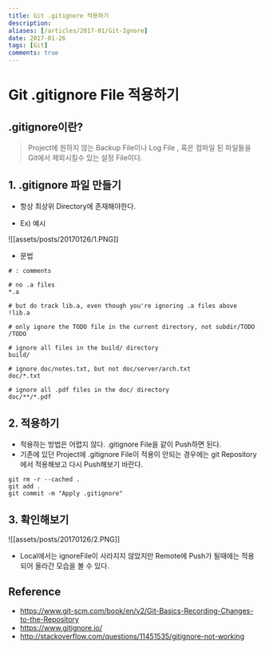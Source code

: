 ```yaml
---
title: Git .gitignore 적용하기
description: 
aliases: [/articles/2017-01/Git-Ignore]
date: 2017-01-26
tags: [Git]
comments: true
---
```

# **Git .gitignore File 적용하기**
## .gitignore이란?
> Project에 원하지 않는 Backup File이나 Log File , 혹은 컴파일 된 파일들을 Git에서 제외시킬수 있는 설정 File이다.

## 1. .gitignore 파일 만들기

- 항상 최상위 Directory에 존재해야한다.

- Ex) 예시

![[assets/posts/20170126/1.PNG]]

- 문법

```shell
# : comments

# no .a files
*.a

# but do track lib.a, even though you're ignoring .a files above
!lib.a

# only ignore the TODO file in the current directory, not subdir/TODO
/TODO

# ignore all files in the build/ directory
build/

# ignore doc/notes.txt, but not doc/server/arch.txt
doc/*.txt

# ignore all .pdf files in the doc/ directory
doc/**/*.pdf
```

## 2. 적용하기

- 적용하는 방법은 어렵지 않다. .gitignore File을 같이 Push하면 된다.
- 기존에 있던 Project에 .gitignore File이 적용이 안되는 경우에는 git Repository에서 적용해보고 다시 Push해보기 바란다.

```shell
git rm -r --cached .
git add .
git commit -m "Apply .gitignore"
```

## 3. 확인해보기

![[assets/posts/20170126/2.PNG]]

- Local에서는 ignoreFile이 사라지지 않았지만 Remote에 Push가 될때에는 적용되어 올라간 모습을 볼 수 있다.


## Reference
- <https://www.git-scm.com/book/en/v2/Git-Basics-Recording-Changes-to-the-Repository>
- <https://www.gitignore.io/>
- <http://stackoverflow.com/questions/11451535/gitignore-not-working>

